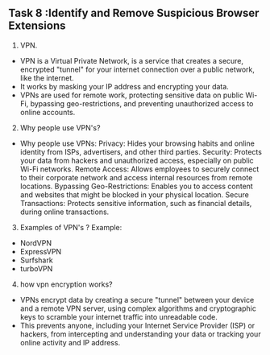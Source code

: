 ## Task 8 :Identify and Remove Suspicious Browser Extensions

1. VPN.
- VPN is a Virtual Private Network, is a service that creates a secure, encrypted "tunnel" for your    internet connection over a public network, like the internet.
- It works by masking your IP address and encrypting your data.
- VPNs are used for remote work, protecting sensitive data on public Wi-Fi, bypassing geo-restrictions, and preventing unauthorized access to online accounts.

2. Why people use VPN's?
- Why people use VPNs:
  Privacy:
   Hides your browsing habits and online identity from ISPs, advertisers, and other third parties. 
  Security:
   Protects your data from hackers and unauthorized access, especially on public Wi-Fi networks. 
  Remote Access:
   Allows employees to securely connect to their corporate network and access internal resources from remote locations. 
  Bypassing Geo-Restrictions:
   Enables you to access content and websites that might be blocked in your physical location. 
  Secure Transactions:
   Protects sensitive information, such as financial details, during online transactions. 

3. Examples of VPN's ?
  Example:
  - NordVPN 
  - ExpressVPN 
  - Surfshark
  - turboVPN

4. how vpn encryption works?
- VPNs encrypt data by creating a secure "tunnel" between your device and a remote VPN server, using complex algorithms and   cryptographic keys to scramble your internet traffic into unreadable code.
- This prevents anyone, including your Internet Service Provider (ISP) or hackers, from intercepting and understanding your data or tracking your online activity and IP address.


